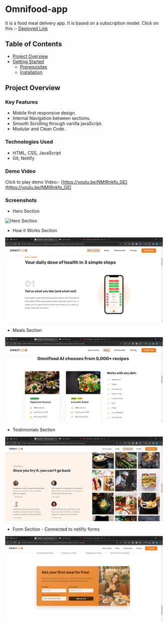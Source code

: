 # Omnifood-app

It is a food meal delivery app. It is based on a subscription model.
Click on this :- [Deployed Link](https://omnifood-goyal.netlify.app/)

## Table of Contents

- [Project Overview](#project-overview)
- [Getting Started](#getting-started)
  - [Prerequisites](#prerequisites)
  - [Installation](#installation)

## Project Overview

### Key Features

- Mobile first responsive design.
- Internal Navigation between sections.
- Smooth Scrolling through vanilla javaScript.
- Modular and Clean Code.

### Technologies Used

- HTML, CSS, JavaScript
- Git, Netlify

### Demo Video

Click to play demo Video:- [https://youtu.be/NMtRnkfo_GE](https://youtu.be/NMtRnkfo_GE)

### Screenshots

- Hero Section

![Hero Section](./img/ScreenShots/Omnifood%20—%20Never%20cook%20again!%20-%20Google%20Chrome%2012_26_2023%2010_07_46%20PM.png)

- How it Works Section

![How it works section](./img/ScreenShots/How%20it%20works.png)

- Meals Section

![Meals section](./img/ScreenShots/Meals.png)

- Testimonials Section

![Testimonials section](./img/ScreenShots/Testimonials.png)

- Form Section - Connected to netlify forms

![Form section](./img/ScreenShots/form%20Section.png)
